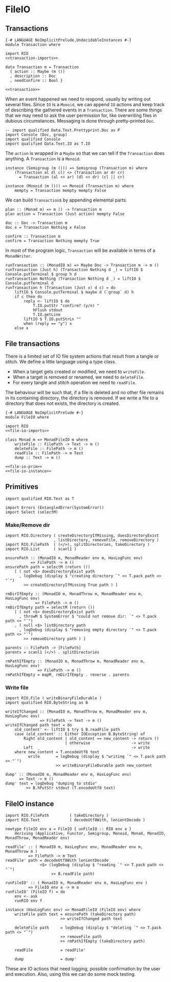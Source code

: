 # FileIO

## Transactions

``` {.haskell file=src/Transaction.hs}
{-# LANGUAGE NoImplicitPrelude,UndecidableInstances #-}
module Transaction where

import RIO
<<transaction-imports>>

data Transaction m = Transaction
  { action :: Maybe (m ())
  , description :: Doc
  , needConfirm :: Bool }

<<transaction>>
```

When an event happened we need to respond, usually by writing out several files. Since `IO` is a `Monoid`, we can append `IO` actions and keep track of describing the gathered events in a `Transaction`. There are some things that we may need to ask the user permission for, like overwriting files in dubious circumstances. Messaging is done through pretty-printed `Doc`.

``` {.haskell #transaction-imports}
-- import qualified Data.Text.Prettyprint.Doc as P
import Console (Doc, group)
import qualified Console
import qualified Data.Text.IO as T.IO
```

The `action` is wrapped in a `Maybe` so that we can tell if the `Transaction` does anything. A `Transaction` is a `Monoid`.

``` {.haskell #transaction}
instance (Semigroup (m ())) => Semigroup (Transaction m) where
    (Transaction al dl cl) <> (Transaction ar dr cr)
      = Transaction (al <> ar) (dl <> dr) (cl || cr)

instance (Monoid (m ())) => Monoid (Transaction m) where
    mempty = Transaction mempty mempty False
```

We can build `Transaction`s by appending elemental parts.

``` {.haskell #transaction}
plan :: (Monad m) => m () -> Transaction m
plan action = Transaction (Just action) mempty False

doc :: Doc -> Transaction m
doc x = Transaction Nothing x False

confirm :: Transaction m
confirm = Transaction Nothing mempty True
```

In most of the program logic, `Transaction` will be available in terms of a `MonadWriter`.

``` {.haskell #transaction}
runTransaction :: (MonadIO m) => Maybe Doc -> Transaction m -> m ()
runTransaction (Just h) (Transaction Nothing d _) = liftIO $ Console.putTerminal $ group h d
runTransaction Nothing (Transaction Nothing d _) = liftIO $ Console.putTerminal d
runTransaction h (Transaction (Just x) d c) = do
    liftIO $ Console.putTerminal $ maybe d (`group` d) h
    if c then do
        reply <- liftIO $ do
            T.IO.putStr "confirm? (y/n) "
            hFlush stdout
            T.IO.getLine
        liftIO $ T.IO.putStrLn ""
        when (reply == "y") x
    else x
```

## File transactions

There is a limited set of IO file system actions that result from a tangle or stitch. We define a little language using a type class.

- When a target gets created or modified, we need to `writeFile`.
- When a target is removed or renamed, we need to `deleteFile`.
- For every tangle and stitch operation we need to `readFile`.

The behaviour will be such that, if a file is deleted and no other file remains in its containing directory, the directory is removed. If we write a file to a directory that does not exists, the directory is created.

``` {.haskell file=src/FileIO.hs}
{-# LANGUAGE NoImplicitPrelude #-}
module FileIO where

import RIO
<<file-io-imports>>

class Monad m => MonadFileIO m where
    writeFile :: FilePath -> Text -> m ()
    deleteFile :: FilePath -> m ()
    readFile :: FilePath -> m Text
    dump :: Text -> m ()

<<file-io-prim>>
<<file-io-instance>>
```

## Primitives

``` {.haskell #file-io-imports}
import qualified RIO.Text as T

import Errors (EntangledError(SystemError))
import Select (selectM)
```

### Make/Remove dir

``` {.haskell #file-io-imports}
import RIO.Directory ( createDirectoryIfMissing, doesDirectoryExist
                     , listDirectory, removeFile, removeDirectory )
import RIO.FilePath  ( (</>), splitDirectories, takeDirectory )
import RIO.List      ( scanl1 )
```

``` {.haskell #file-io-prim}
ensurePath :: (MonadIO m, MonadReader env m, HasLogFunc env)
           => FilePath -> m ()
ensurePath path = selectM (return ())
    [ ( not <$> doesDirectoryExist path
      , logDebug (display $ "creating directory `" <> T.pack path <> "`")
        >> createDirectoryIfMissing True path ) ]
```

``` {.haskell #file-io-prim}
rmDirIfEmpty :: (MonadIO m, MonadThrow m, MonadReader env m, HasLogFunc env)
             => FilePath -> m ()
rmDirIfEmpty path = selectM (return ())
    [ ( not <$> doesDirectoryExist path
      , throwM $ SystemError $ "could not remove dir: `" <> T.pack path <> "`")
    , ( null <$> listDirectory path
      , logDebug (display $ "removing empty directory `" <> T.pack path <> "`")
        >> removeDirectory path ) ]

parents :: FilePath -> [FilePath]
parents = scanl1 (</>) . splitDirectories

rmPathIfEmpty :: (MonadIO m, MonadThrow m, MonadReader env m, HasLogFunc env)
              => FilePath -> m ()
rmPathIfEmpty = mapM_ rmDirIfEmpty . reverse . parents
```

### Write file

``` {.haskell #file-io-imports}
import RIO.File ( writeBinaryFileDurable )
import qualified RIO.ByteString as B
```

``` {.haskell #file-io-prim}
writeIfChanged :: (MonadIO m, MonadThrow m, MonadReader env m, HasLogFunc env)
               => FilePath -> Text -> m ()
writeIfChanged path text = do
    old_content' <- liftIO $ try $ B.readFile path
    case (old_content' :: Either IOException B.ByteString) of
        Right old_content | old_content == new_content -> return ()
                          | otherwise                  -> write
        Left  _                                        -> write
    where new_content = T.encodeUtf8 text
          write       = logDebug (display $ "writing `" <> T.pack path <> "`")
                      >> writeBinaryFileDurable path new_content

dump' :: (MonadIO m, MonadReader env m, HasLogFunc env)
      => Text -> m ()
dump' text = logDebug "dumping to stdio"
         >> B.hPutStr stdout (T.encodeUtf8 text)
```

## FileIO instance

``` {.haskell #file-io-imports}
import RIO.FilePath         ( takeDirectory )
import RIO.Text             ( decodeUtf8With, lenientDecode )
```

``` {.haskell #file-io-instance}
newtype FileIO env a = FileIO { unFileIO :: RIO env a }
    deriving (Applicative, Functor, Semigroup, Monoid, Monad, MonadIO, MonadThrow, MonadReader env)

readFile' :: ( MonadIO m, HasLogFunc env, MonadReader env m, MonadThrow m )
          => FilePath -> m Text
readFile' path = decodeUtf8With lenientDecode
               <$> (logDebug (display $ "reading `" <> T.pack path <> "`")
                    >> B.readFile path)

runFileIO' :: ( MonadIO m, MonadReader env m, HasLogFunc env )
          => FileIO env a -> m a
runFileIO' (FileIO f) = do
    env <- ask
    runRIO env f

instance (HasLogFunc env) => MonadFileIO (FileIO env) where
    writeFile path text = ensurePath (takeDirectory path)
                        >> writeIfChanged path text

    deleteFile path     = logDebug (display $ "deleting `" <> T.pack path <> "`")
                        >> removeFile path
                        >> rmPathIfEmpty (takeDirectory path)

    readFile            = readFile'

    dump                = dump'
```

These are IO actions that need logging, possible confirmation by the user and execution. Also, using this we can do some mock testing.
